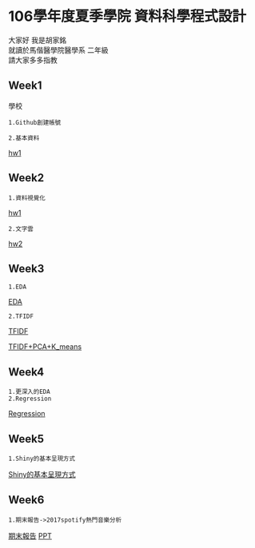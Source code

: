 # 106學年度夏季學院 資料科學程式設計


大家好 我是胡家銘  
就讀於馬偕醫學院醫學系 二年級   
請大家多多指教  
  
## Week1
學校

    1.Github創建帳號

    2.基本資料

[hw1](https://jiaminghummc110610014.github.io/Example/week1/hw1.html)
## Week2
    1.資料視覺化
[hw1](https://jiaminghummc110610014.github.io/Example/week2/hw_1.html)

    2.文字雲
[hw2](https://jiaminghummc110610014.github.io/Example/week2/hw_2.html)

## Week3
    1.EDA
[EDA](https://jiaminghummc110610014.github.io/Example/week3/EDA_renew.html)

    2.TFIDF
[TFIDF](https://jiaminghummc110610014.github.io/Example/week3/TFIDF.html)

[TFIDF+PCA+K_means](https://jiaminghummc110610014.github.io/Example/week3/TFIDF+PCA+K_means.html)

## Week4
    1.更深入的EDA
    2.Regression
[Regression](https://jiaminghummc110610014.github.io/Example/week4/regression.html)

## Week5
    1.Shiny的基本呈現方式
[Shiny的基本呈現方式](https://http://127.0.0.1:3943/)

## Week6
    1.期末報告->2017spotify熱門音樂分析
[期末報告](https://abcxzew.shinyapps.io/final/)
[PPT](https://docs.google.com/presentation/d/17CzWLTnE-lR538IDUP0zPEdpO8PiOMVOO3hv664qrA0/edit#slide=id.p6)
